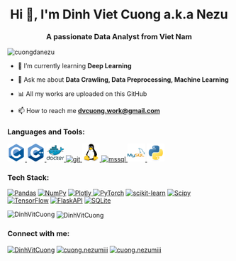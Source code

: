 <h1 align="center">Hi 👋, I'm Dinh Viet Cuong a.k.a Nezu</h1>
<h3 align="center">A passionate Data Analyst from Viet Nam</h3>

<p align="left"> <img src="https://komarev.com/ghpvc/?username=cuongdanezu&label=Profile%20views&color=0e75b6&style=flat" alt="cuongdanezu" /> </p>

- 🌱 I’m currently learning **Deep Learning**

- 💬 Ask me about **Data Crawling, Data Preprocessing, Machine Learning**

- 📊 All my works are uploaded on this GitHub

- 📫 How to reach me **dvcuong.work@gmail.com**

<h3 align="left">Languages and Tools:</h3>
<p align="left"> <a href="https://www.cprogramming.com/" target="_blank" rel="noreferrer"> <img src="https://raw.githubusercontent.com/devicons/devicon/master/icons/c/c-original.svg" alt="c" width="40" height="40"/> </a> <a href="https://www.w3schools.com/cpp/" target="_blank" rel="noreferrer"> <img src="https://raw.githubusercontent.com/devicons/devicon/master/icons/cplusplus/cplusplus-original.svg" alt="cplusplus" width="40" height="40"/> </a> <a href="https://www.docker.com/" target="_blank" rel="noreferrer"> <img src="https://raw.githubusercontent.com/devicons/devicon/master/icons/docker/docker-original-wordmark.svg" alt="docker" width="40" height="40"/> </a> <a href="https://git-scm.com/" target="_blank" rel="noreferrer"> <img src="https://www.vectorlogo.zone/logos/git-scm/git-scm-icon.svg" alt="git" width="40" height="40"/> </a> <a href="https://www.linux.org/" target="_blank" rel="noreferrer"> <img src="https://raw.githubusercontent.com/devicons/devicon/master/icons/linux/linux-original.svg" alt="linux" width="40" height="40"/> </a> <a href="https://www.microsoft.com/en-us/sql-server" target="_blank" rel="noreferrer"> <img src="https://www.svgrepo.com/show/303229/microsoft-sql-server-logo.svg" alt="mssql" width="40" height="40"/> </a> <a href="https://www.mysql.com/" target="_blank" rel="noreferrer"> <img src="https://raw.githubusercontent.com/devicons/devicon/master/icons/mysql/mysql-original-wordmark.svg" alt="mysql" width="40" height="40"/> </a> <a href="https://www.python.org" target="_blank" rel="noreferrer"> <img src="https://raw.githubusercontent.com/devicons/devicon/master/icons/python/python-original.svg" alt="python" width="40" height="40"/> </a> </p>

<h3 align="left">Tech Stack:</h3>
<p align="left">
<a href="https://pandas.pydata.org/" target="_blank" rel="noreferrer"><img src="https://img.shields.io/badge/pandas-%23150458.svg?style=flat&amp;logo=pandas&amp;logoColor=white" alt="Pandas"></a>
<a href="https://numpy.org/" target="_blank" rel="noreferrer"><img src="https://img.shields.io/badge/numpy-%23013243.svg?style=flat&amp;logo=numpy&amp;logoColor=white" alt="NumPy"></a>
<a href="https://plotly.com/" target="_blank" rel="noreferrer"><img src="https://img.shields.io/badge/Plotly-%233F4F75.svg?style=flat&amp;logo=plotly&amp;logoColor=white" alt="Plotly"> </a>
<a href="https://pytorch.org/" target="_blank" rel="noreferrer"><img src="https://img.shields.io/badge/PyTorch-%23EE4C2C.svg?style=flat&amp;logo=PyTorch&amp;logoColor=white" alt="PyTorch"></a>
<a href="https://scikit-learn.org/" target="_blank" rel="noreferrer"><img src="https://img.shields.io/badge/scikit--learn-%23F7931E.svg?style=flat&amp;logo=scikit-learn&amp;logoColor=white" alt="scikit-learn"></a>
<a href="https://www.scipy.org/" target="_blank" rel="noreferrer"><img src="https://img.shields.io/badge/SciPy-%230C55A5.svg?style=flat&amp;logo=scipy&amp;logoColor=%25white" alt="Scipy"></a>
<a href="https://www.tensorflow.org/" target="_blank" rel="noreferrer"><img src="https://img.shields.io/badge/TensorFlow-%23FF6F00.svg?style=flat&amp;logo=TensorFlow&amp;logoColor=white" alt="TensorFlow"></a>
<a href="https://flask-restful.readthedocs.io/en/latest/" target="_blank" rel="noreferrer"><img src="https://img.shields.io/badge/FlaskAPI-%23000000.svg?style=flat&logo=flask&logoColor=white" alt="FlaskAPI"></a>
<a href="https://www.sqlite.org/" target="_blank" rel="noreferrer"><img src="https://img.shields.io/badge/SQLite-%23003B57.svg?style=flat&logo=sqlite&logoColor=white" alt="SQLite"></a>
</p>

<p><img align="left" src="https://github-readme-stats.vercel.app/api/top-langs?username=DinhVitCuong&show_icons=true&locale=en&layout=compact" alt="DinhVitCuong" /></p>

<p>&nbsp;<img align="center" src="https://github-readme-stats.vercel.app/api?username=DinhVitCuong&show_icons=true&locale=en" alt="DinhVitCuong" /></p>

<h3 align="left">Connect with me:</h3>
<p align="left">
<a href="https://linkedin.com/in/cuongdanezu" target="blank"><img align="center" src="https://raw.githubusercontent.com/rahuldkjain/github-profile-readme-generator/master/src/images/icons/Social/linked-in-alt.svg" alt="DinhVitCuong" height="30" width="40" /></a>
<a href="https://fb.com/cuong.nezumiii" target="blank"><img align="center" src="https://raw.githubusercontent.com/rahuldkjain/github-profile-readme-generator/master/src/images/icons/Social/facebook.svg" alt="cuong.nezumiii" height="30" width="40" /></a>
<a href="https://instagram.com/cuong.nezumiii" target="blank"><img align="center" src="https://raw.githubusercontent.com/rahuldkjain/github-profile-readme-generator/master/src/images/icons/Social/instagram.svg" alt="cuong.nezumiii" height="30" width="40" /></a>
</p>
